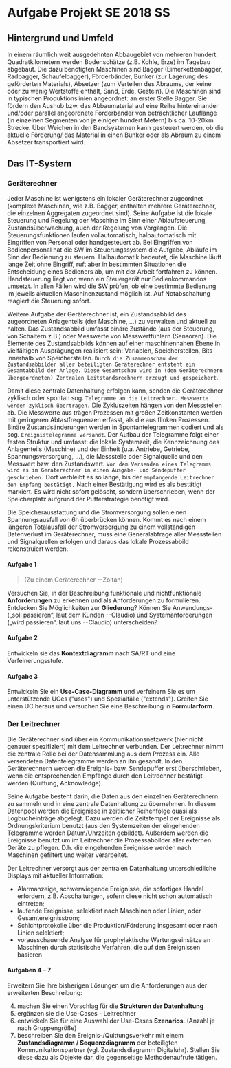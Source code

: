 # Aufgabe Projekt SE 2018 SS

## Hintergrund und Umfeld

In einem räumlich weit ausgedehnten Abbaugebiet von mehreren hundert
Quadratkilometern werden Bodenschätze (z.B. Kohle, Erze) im Tagebau abgebaut.
Die dazu benötigten Maschinen sind Bagger (Eimerkettenbagger, Radbagger,
Schaufelbagger), Förderbänder, Bunker (zur Lagerung des geförderten Materials),
Absetzer (zum Verteilen des Abraums, der keine oder zu wenig Wertstoffe
enthält, Sand, Erde, Gestein). Die Maschinen sind in typischen
Produktionslinien angeordnet: an erster Stelle Bagger. Sie fördern den Aushub
bzw. das Abbaumaterial auf eine Reihe hintereinander und/oder parallel
angeordnete Förderbänder von beträchtlicher Lauflänge (in einzelnen Segmenten
von je einigen hundert Metern) bis ca. 10-20km Strecke. Über Weichen in den
Bandsystemen kann gesteuert werden, ob die aktuelle Förderung/ das Material in
einen Bunker oder als Abraum zu einem Absetzer transportiert wird.

## Das IT-System

### Geräterechner

Jeder Maschine ist wenigstens ein lokaler Geräterechner zugeordnet (komplexe
Maschinen, wie z.B. Bagger, enthalten mehrere Geräterechner, die einzelnen
Aggregaten zugeordnet sind). Seine Aufgabe ist die lokale Steuerung und
Regelung der Maschine im Sinn einer Ablaufsteuerung, Zustandsüberwachung, auch
der Regelung von Vorgängen. Die Steuerungsfunktionen laufen vollautomatisch,
halbautomatisch mit Eingriffen von Personal oder handgesteuert ab. Bei
Eingriffen von Bedienpersonal hat die SW im Steuerungssystem die Aufgabe,
Abläufe im Sinn der Bedienung zu steuern. Halbautomatik bedeutet, die Maschine
läuft lange Zeit ohne Eingriff, ruft aber in bestimmten Situationen die
Entscheidung eines Bedieners ab, um mit der Arbeit fortfahren zu können.
Handsteuerung liegt vor, wenn ein Steuergerät nur Bedienkommandos umsetzt. In
allen Fällen wird die SW prüfen, ob eine bestimmte Bedienung im jeweils
aktuellen Maschinenzustand möglich ist. Auf Notabschaltung reagiert die
Steuerung sofort.

Weitere Aufgabe der Geräterechner ist, ein Zustandsabbild des zugeordneten
Anlagenteils (der Maschine, …) zu verwalten und aktuell zu halten. Das
Zustandsabbild umfasst binäre Zustände (aus der Steuerung, von Schaltern z.B.)
oder Messwerte von Messwertfühlern (Sensoren). Die Elemente des Zustandsabbilds
können auf einer maschinennahen Ebene in vielfältigen Ausprägungen realisiert
sein: Variablen, Speicherstellen, Bits innerhalb von Speicherstellen. `Durch
die Zusammenschau der Zustandsabbilder aller beteiligten Geräterechner entsteht
ein Gesamtabbild der Anlage. Diese Gesamtschau wird in (den Geräterechnern
übergeordneten) Zentralen Leitstandsrechnern erzeugt und gespeichert`.

Damit diese zentrale Datenhaltung erfolgen kann, senden die Geräterechner
zyklisch oder spontan sog. `Telegramme an die Leitrechner. Messwerte werden
zyklisch übertragen.` Die Zykluszeiten hängen von den Messstellen ab. Die
Messwerte aus trägen Prozessen mit großen Zeitkonstanten werden mit geringeren
Abtastfrequenzen erfasst, als die aus flinken Prozessen. Binäre
Zustandsänderungen werden in Spontantelegrammen codiert und als sog.
`Ereignistelegramme versandt`. Der Aufbau der Telegramme folgt einer festen
Struktur und umfasst: die lokale Systemzeit, die Kennzeichnung des Anlagenteils
(Maschine) und der Einheit (u.a. Antriebe, Getriebe, Spannungsversorgung, …),
die Messstelle oder Signalquelle und den Messwert bzw. den Zustandswert. `Vor
dem Versenden eines Telegramms wird es im Geräterechner in einen Ausgabe- und
Sendepuffer geschrieben.` Dort verbleibt es so lange, bis der `empfangende
Leitrechner den Empfang bestätigt.` Nach einer Bestätigung wird es als bestätigt
markiert. Es wird nicht sofort gelöscht, sondern überschrieben, wenn der
Speicherplatz aufgrund der Pufferstrategie benötigt wird.

Die Speicherausstattung und die Stromversorgung sollen einen Spannungsausfall
von 6h überbrücken können. Kommt es nach einem längeren Totalausfall der
Stromversorgung zu einem vollständigen Datenverlust im Geräterechner, muss eine
Generalabfrage aller Messstellen und Signalquellen erfolgen und daraus das
lokale Prozessabbild rekonstruiert werden.

#### Aufgabe 1

> (Zu einem Geräterechner --Zoltan)

Versuchen Sie, in der Beschreibung funktionale und nichtfunktionale
**Anforderungen** zu erkennen und als Anforderungen zu formulieren. Entdecken
Sie Möglichkeiten zur **Gliederung**? Können Sie Anwendungs- („soll passieren“,
laut dem Kunden --Claudio) und Systemanforderungen („wird passieren“, laut uns
--Claudio) unterscheiden?

#### Aufgabe 2

Entwickeln sie das **Kontextdiagramm** nach SA/RT und eine Verfeinerungsstufe.

#### Aufgabe 3

Entwickeln Sie ein **Use-Case-Diagramm** und verfeinern Sie es um
unterstützende UCes ("uses") und Spezialfälle ("extends"). Greifen Sie einen UC
heraus und versuchen Sie eine Beschreibung in **Formularform**.

### Der Leitrechner

Die Geräterechner sind über ein Kommunikationsnetzwerk (hier nicht genauer
spezifiziert) mit dem Leitrechner verbunden. Der Leitrechner nimmt die zentrale
Rolle bei der Datensammlung aus dem Prozess ein. Alle versendeten
Datentelegramme werden an ihn gesandt. In den Geräterechnern werden die
Ereignis- bzw. Sendepuffer erst überschrieben, wenn die entsprechenden Empfänge
durch den Leitrechner bestätigt werden (Quittung, Acknowledge)

Seine Aufgabe besteht darin, die Daten aus den einzelnen Geräterechnern zu
sammeln und in eine zentrale Datenhaltung zu übernehmen. In diesem Datenpool
werden die Ereignisse in zeitlicher Reihenfolge quasi als Logbucheinträge
abgelegt. Dazu werden die Zeitstempel der Ereignisse als Ordnungskriterium
benutzt (aus den Systemzeiten der eingehenden Telegramme werden Datum/Uhrzeiten
gebildet). Außerdem werden die Ereignisse benutzt um im Leitrechner die
Prozessabbilder aller externen Geräte zu pflegen. D.h. die eingehenden
Ereignisse werden nach Maschinen gefiltert und weiter verarbeitet.

Der Leitrechner versorgt aus der zentralen Datenhaltung unterschiedliche
Displays mit aktueller Information:

- Alarmanzeige, schwerwiegende Ereignisse, die sofortiges Handel erfordern,
  z.B. Abschaltungen, sofern diese nicht schon automatisch eintreten;
- laufende Ereignisse, selektiert nach Maschinen oder Linien, oder
  Gesamtereignisstrom;
- Schichtprotokolle über die Produktion/Förderung insgesamt oder nach Linien
  selektiert;
- vorausschauende Analyse für prophylaktische Wartungseinsätze an Maschinen
  durch statistische Verfahren, die auf den Ereignissen basieren

#### Aufgaben 4 – 7

Erweitern Sie Ihre bisherigen Lösungen um die Anforderungen aus der erweiterten
Beschreibung:

4) machen Sie einen Vorschlag für die **Strukturen der Datenhaltung**
5) ergänzen sie die Use-Cases - Leitrechner
6) entwickeln Sie für eine Auswahl der Use-Cases **Szenarios**. (Anzahl je nach
   Gruppengröße)
7) beschreiben Sie den Ereignis-/Quittungsverkehr mit einem **Zustandsdiagramm
   / Sequenzdiagramm** der beteiligten Kommunikationspartner (vgl.
   Zustandsdiagramm Digitaluhr). Stellen Sie diese dazu als Objekte dar, die
   gegenseitige Methodenaufrufe tätigen.
